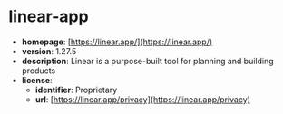 # linear-app

- **homepage**: [https://linear.app/](https://linear.app/)
- **version**: 1.27.5
- **description**: Linear is a purpose-built tool for planning and building products
- **license**:
  - **identifier**: Proprietary
  - **url**: [https://linear.app/privacy](https://linear.app/privacy)

